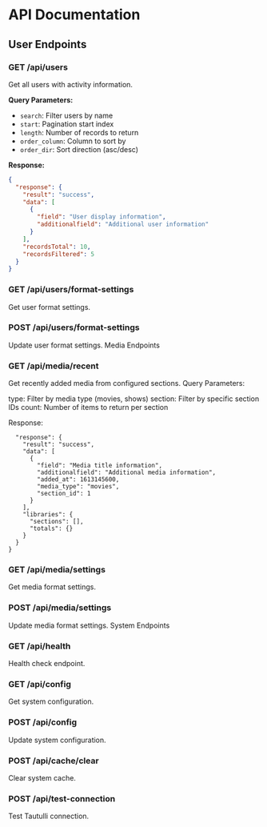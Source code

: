# API Documentation

## User Endpoints

### GET /api/users
Get all users with activity information.

**Query Parameters:**
- `search`: Filter users by name
- `start`: Pagination start index
- `length`: Number of records to return
- `order_column`: Column to sort by
- `order_dir`: Sort direction (asc/desc)

**Response:**
```json
{
  "response": {
    "result": "success",
    "data": [
      {
        "field": "User display information",
        "additionalfield": "Additional user information"
      }
    ],
    "recordsTotal": 10,
    "recordsFiltered": 5
  }
}
```

### GET /api/users/format-settings
Get user format settings.
### POST /api/users/format-settings
Update user format settings.
Media Endpoints
### GET /api/media/recent
Get recently added media from configured sections.
Query Parameters:

type: Filter by media type (movies, shows)
section: Filter by specific section IDs
count: Number of items to return per section

Response:
```json{
  "response": {
    "result": "success",
    "data": [
      {
        "field": "Media title information",
        "additionalfield": "Additional media information",
        "added_at": 1613145600,
        "media_type": "movies",
        "section_id": 1
      }
    ],
    "libraries": {
      "sections": [],
      "totals": {}
    }
  }
}
```
### GET /api/media/settings
Get media format settings.
### POST /api/media/settings
Update media format settings.
System Endpoints
### GET /api/health
Health check endpoint.
### GET /api/config
Get system configuration.
### POST /api/config
Update system configuration.
### POST /api/cache/clear
Clear system cache.
### POST /api/test-connection
Test Tautulli connection.